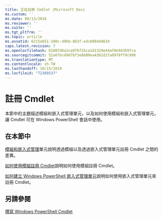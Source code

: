 ```yaml
---
title: 正在註冊 Cmdlet |Microsoft Docs
ms.custom: ''
ms.date: 09/13/2016
ms.reviewer: ''
ms.suite: ''
ms.tgt_pltfrm: ''
ms.topic: article
ms.assetid: 6215a651-100c-49bb-863f-edc6984dd634
caps.latest.revision: 7
ms.openlocfilehash: 61807d6a2ce076f1bca1d1329e44af8e943b97ca
ms.sourcegitcommit: 52a67bcd9d7bf3e8600ea4302d1fa8970ff9c998
ms.translationtype: MT
ms.contentlocale: zh-TW
ms.lasthandoff: 10/15/2019
ms.locfileid: "72369537"
---
```

# <a name="registering-cmdlets"></a>註冊 Cmdlet

本節中的主題描述模組和嵌入式管理單元，以及如何使用模組和嵌入式管理單元，讓 Cmdlet 可在 Windows PowerShell 會話中使用。

## <a name="in-this-section"></a>在本節中

[模組和嵌入式管理](./modules-and-snap-ins.md)單元說明透過模組以及透過嵌入式管理單元註冊 Cmdlet 之間的差異。

[如何使用模組註冊 Cmdlet](./how-to-import-cmdlets-using-modules.md)說明如何使用模組註冊 Cmdlet。

[如何建立 Windows PowerShell 嵌入式管理單元](./how-to-create-a-windows-powershell-snap-in.md)說明如何使用嵌入式管理單元來註冊 Cmdlet。

## <a name="see-also"></a>另請參閱

[撰寫 Windows PowerShell Cmdlet](./writing-a-windows-powershell-cmdlet.md)
